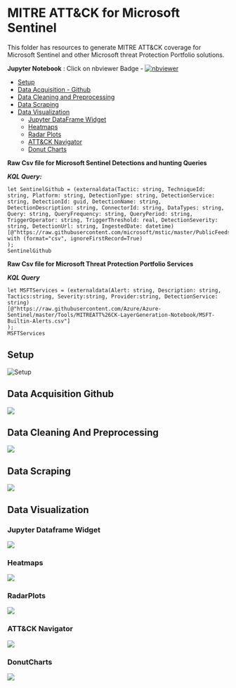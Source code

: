 # MITRE ATT&CK for Microsoft Sentinel

This folder has resources to generate MITRE ATT&CK coverage for Microsoft Sentinel and other Microsoft threat Protection Portfolio solutions.

 **Jupyter Notebook** : Click on nbviewer Badge - [![nbviewer](https://raw.githubusercontent.com/jupyter/design/master/logos/Badges/nbviewer_badge.svg)](https://nbviewer.jupyter.org/github/Azure/Azure-Sentinel/blob/master/Tools/MITREATT%26CK-LayerGeneration-Notebook/MITRE%20ATT%26CK%20for%20Microsoft%20Sentinel.ipynb)


- [Setup](#setup)
- [Data Acquisition - Github](#data-acquisition-github)
- [Data Cleaning and Preprocessing](#data-cleaning-and-preprocessing)
- [Data Scraping](#data-scraping)
- [Data Visualization](#data-visualization)
    - [Jupyter DataFrame Widget](#jupyter-dataframe-widget)
    - [Heatmaps](#heatmaps)
    - [Radar Plots](#radarplots)
    - [ATT&CK Navigator](#attck-navigator)
    - [Donut Charts](#donutcharts)


**Raw Csv file for Microsoft Sentinel Detections and hunting Queries**
 
 ***KQL Query:***
 ```
 let SentinelGithub = (externaldata(Tactic: string, TechniqueId: string, Platform: string, DetectionType: string, DetectionService: string, DetectionId: guid, DetectionName: string, DetectionDescription: string, ConnectorId: string, DataTypes: string, Query: string, QueryFrequency: string, QueryPeriod: string, TriggerOperator: string, TriggerThreshold: real, DetectionSeverity: string, DetectionUrl: string, IngestedDate: datetime)
[@"https://raw.githubusercontent.com/microsoft/mstic/master/PublicFeeds/MITREATT%26CK/MicrosoftSentinel.csv"] with (format="csv", ignoreFirstRecord=True)
);
SentinelGithub
```

**Raw Csv file for Microsoft Threat Protection Portfolio Services**
  
***KQL Query***
```
let MSFTServices = (externaldata(Alert: string, Description: string, Tactics:string, Severity:string, Provider:string, DetectionService: string)
[@"https://raw.githubusercontent.com/Azure/Azure-Sentinel/master/Tools/MITREATT%26CK-LayerGeneration-Notebook/MSFT-Builtin-Alerts.csv"]
);
MSFTServices
```

 ## Setup
![Setup](./gif/Part%201%20Setup.gif)

 ## Data Acquisition Github
![](./gif/Part%202%20GitHub%20Download.gif)

 ## Data Cleaning And Preprocessing
![](./gif/Part%203%20Data%20Cleaning.gif)

## Data Scraping
![](./gif/Part%204%20DataScraping.gif)

## Data Visualization
### Jupyter Dataframe Widget
![](./gif/Part%205%20Data%20Viz%20Jupyter%20widget.gif)

### Heatmaps
![](./gif/Part%205%20Data%20Viz%20Heatmap.gif)

### RadarPlots
![](./gif/Part%205%20Data%20Viz%20Radar%20plots.gif)

### ATT&CK Navigator
![](./gif/Part%205%20Data%20Viz%20ATTACK%20Navigator.gif)

### DonutCharts
![](./gif/Part%205%20Data%20Viz%20Donut%20Charts.gif)
